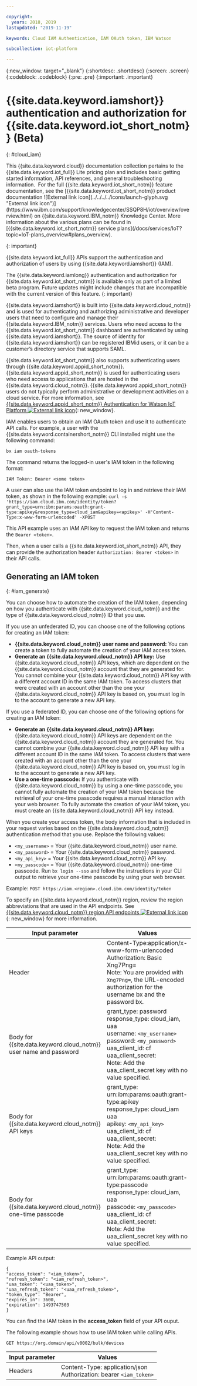 ```yaml
---

copyright:
  years: 2018, 2019
lastupdated: "2019-11-19"

keywords: Cloud IAM Authentication, IAM OAuth token, IBM Watson

subcollection: iot-platform

---
```


{:new_window: target="\_blank"}
{:shortdesc: .shortdesc}
{:screen: .screen}
{:codeblock: .codeblock}
{:pre: .pre}
{:important: .important}


# {{site.data.keyword.iamshort}} authentication and authorization for {{site.data.keyword.iot_short_notm}} (Beta)
{: #cloud_iam}

<p>This {{site.data.keyword.cloud}} documentation collection pertains to the {{site.data.keyword.iot_full}} Lite pricing plan and includes basic getting started information, API references, and general troubleshooting information. 
For the full {{site.data.keyword.iot_short_notm}} feature documentation, see the [{{site.data.keyword.iot_short_notm}} product documentation ![External link icon](../../../../icons/launch-glyph.svg "External link icon")](https://www.ibm.com/support/knowledgecenter/SSQP8H/iot/overview/overview.html) on {{site.data.keyword.IBM_notm}} Knowledge Center. More information about the various plans can be found in [{{site.data.keyword.iot_short_notm}} service plans](/docs/services/IoT?topic=IoT-plans_overview#plans_overview). 
</p>
{: important}

{{site.data.keyword.iot_full}} APIs support the authentication and authorization of users by using {{site.data.keyword.iamshort}} (IAM).

The {{site.data.keyword.iamlong}} authentication and authorization for {{site.data.keyword.iot_short_notm}} is available only as part of a limited beta program. Future updates might include changes that are incompatible with the current version of this feature.
{: important}

{{site.data.keyword.iamshort}} is built into {{site.data.keyword.cloud_notm}} and is used for authenticating and authorizing administrative and developer users that need to configure and manage their {{site.data.keyword.IBM_notm}} services. Users who need access to the {{site.data.keyword.iot_short_notm}} dashboard are authenticated by using {{site.data.keyword.iamshort}}. The source of identity for {{site.data.keyword.iamshort}} can be registered IBMid users, or it can be a customer’s directory service that supports SAML.  

{{site.data.keyword.iot_short_notm}} also supports authenticating users through {{site.data.keyword.appid_short_notm}}. {{site.data.keyword.appid_short_notm}} is used for authenticating users who need access to applications that are hosted in the {{site.data.keyword.cloud_notm}}. {{site.data.keyword.appid_short_notm}} users do not typically perform administrative or development activities on a cloud service. For more information, see [{{site.data.keyword.appid_short_notm}} Authentication for Watson IoT Platform ![External link icon](../../../../icons/launch-glyph.svg "External link icon")](https://www.ibm.com/support/knowledgecenter/SSQP8H/iot/platform/app_id.html#app_id){: new_window}.

IAM enables users to obtain an IAM OAuth token and use it to authenticate API calls. For example, a user with the {{site.data.keyword.containershort_notm}} CLI installed might use the following command:

`bx iam oauth-tokens`

The command returns the logged-in user's IAM token in the following format:

`IAM Token: Bearer <some token>`

A user can also use the IAM token endpoint to log in and retrieve their IAM token, as shown in the following example:
`curl -s 'https://iam.cloud.ibm.com/identity/token?grant_type=urn:ibm:params:oauth:grant-type:apikey&response_type=cloud_iam&apikey=<apikey>' -H'Content-Type:x-www-form-urlencoded' -XPOST`

This API example uses an IAM API key to request the IAM token and returns the `Bearer <token>`.

Then, when a user calls a {{site.data.keyword.iot_short_notm}} API, they can provide the authorization header `Authorization: Bearer <token>` in their API calls.

## Generating an IAM token
{: #iam_generate}

You can choose how to automate the creation of the IAM token, depending on how you authenticate with {{site.data.keyword.cloud_notm}} and the type of {{site.data.keyword.cloud_notm}} ID that you use.

If you use an unfederated ID, you can choose one of the following options for creating an IAM token:
 - **{{site.data.keyword.cloud_notm}} user name and password:** You can create a token to fully automate the creation of your IAM access token.
 - **Generate an {{site.data.keyword.cloud_notm}} API key:** Use {{site.data.keyword.cloud_notm}} API keys, which are dependent on the {{site.data.keyword.cloud_notm}} account that they are generated for. You cannot combine your {{site.data.keyword.cloud_notm}} API key with a different account ID in the same IAM token. To access clusters that were created with an account other than the one your {{site.data.keyword.cloud_notm}} API key is based on, you must log in to the account to generate a new API key.

If you use a federated ID, you can choose one of the following options for creating an IAM token:
 - **Generate an {{site.data.keyword.cloud_notm}} API key:** {{site.data.keyword.cloud_notm}} API keys are dependent on the {{site.data.keyword.cloud_notm}} account they are generated for. You cannot combine your {{site.data.keyword.cloud_notm}} API key with a different account ID in the same IAM token. To access clusters that were created with an account other than the one your {{site.data.keyword.cloud_notm}} API key is based on, you must log in to the account to generate a new API key.
 - **Use a one-time passcode:** If you authenticate with {{site.data.keyword.cloud_notm}} by using a one-time passcode, you cannot fully automate the creation of your IAM token because the retrieval of your one-time passcode requires a manual interaction with your web browser. To fully automate the creation of your IAM token, you must create an {{site.data.keyword.cloud_notm}} API key instead.

When you create your access token, the body information that is included in your request varies based on the {{site.data.keyword.cloud_notm}} authentication method that you use. Replace the following values:
- `<my_username>` = Your {{site.data.keyword.cloud_notm}} user name.
- `<my_password>` = Your {{site.data.keyword.cloud_notm}} password.
- `<my_api_key>` = Your {{site.data.keyword.cloud_notm}} API key.
- `<my_passcode>` = Your {{site.data.keyword.cloud_notm}} one-time passcode. Run `bx login --sso` and follow the instructions in your CLI output to retrieve your one-time passcode by using your web browser.

Example:
`POST https://iam.<region>.cloud.ibm.com/identity/token`

To specify an {{site.data.keyword.cloud_notm}} region, review the region abbreviations that are used in the API endpoints. See [{{site.data.keyword.cloud_notm}} region API endpoints ![External link icon](../../../../icons/launch-glyph.svg)](https://cloud.ibm.com/docs/containers/cs_regions.html#bluemix_regions){: new_window} for more information.

Input parameter	 | Values
---------------- | -----------
Header	| Content-Type:application/x-www-form-urlencoded<br>Authorization: Basic Xng7Png=<br>Note: You are provided with `Xng7Png=`, the URL-encoded authorization for the username bx and the password bx.
Body for {{site.data.keyword.cloud_notm}} user name and password	|	grant_type: password<br>response_type: cloud_iam, uaa<br>username: `<my_username>`<br>password: `<my_password>`<br>uaa_client_id: cf<br>uaa_client_secret:<br>Note: Add the uaa_client_secret key with no value specified.
Body for {{site.data.keyword.cloud_notm}} API keys	|	grant_type: urn:ibm:params:oauth:grant-type:apikey<br>response_type: cloud_iam<br>uaa<br>apikey: `<my_api_key>`<br>uaa_client_id: cf<br>uaa_client_secret:<br>Note: Add the uaa_client_secret key with no value specified.
Body for {{site.data.keyword.cloud_notm}} one-time passcode	|	grant_type: urn:ibm:params:oauth:grant-type:passcode<br>response_type: cloud_iam, uaa<br>passcode: `<my_passcode>`<br>uaa_client_id: cf<br>uaa_client_secret:<br>Note: Add the uaa_client_secret key with no value specified.

Example API output:

```
{
"access_token": "<iam_token>",
"refresh_token": "<iam_refresh_token>",
"uaa_token": "<uaa_token>",
"uaa_refresh_token": "<uaa_refresh_token>",
"token_type": "Bearer",
"expires_in": 3600,
"expiration": 1493747503
}
```
You can find the IAM token in the **access_token** field of your API ouput.

The following example shows how to use IAM token while calling APIs.

```
GET https://org.domain/api/v0002/bulk/devices
```

Input parameter   |	Values
----------------- | -----------
Headers	|	Content-Type: application/json<br>Authorization: bearer `<iam_token>`
